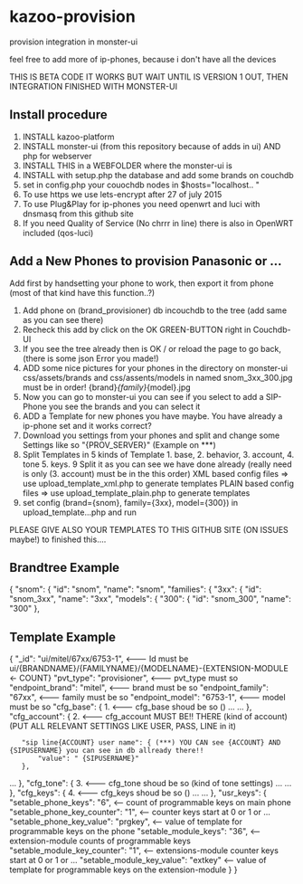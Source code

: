 # kazoo-provision
provision integration in monster-ui

feel free to add more of ip-phones, because i don't have all the devices

THIS IS BETA CODE IT WORKS BUT WAIT UNTIL IS VERSION 1 OUT, THEN INTEGRATION FINISHED WITH MONSTER-UI

Install procedure
-----------------
1. INSTALL kazoo-platform
2. INSTALL monster-ui (from this repository because of adds in ui) AND php for webserver
4. INSTALL THIS in a WEBFOLDER where the monster-ui is
5. INSTALL with setup.php the database and add some brands on couchdb
6. set in config.php your couochdb nodes in $hosts="localhost.. "
7. To use https we use lets-encrypt after 27 of july 2015
8. To use Plug&Play for ip-phones you need openwrt and luci with dnsmasq from this github site
9. If you need Quality of Service (No chrrr in line) there is also in OpenWRT included (qos-luci) 

Add a New Phones to provision Panasonic or ...
----------------------------------------------
Add first by handsetting your phone to work, then export it from phone (most of that kind have this function..?)

1. Add phone on (brand_provisioner) db incouchdb to the tree (add same as you can see there)
2. Recheck this add by click on the OK GREEN-BUTTON right in Couchdb-UI
3. If you see the tree already then is OK / or reload the page to go back, (there is some json Error you made!)
4. ADD some nice pictures for your phones in the directory on monster-ui css/assets/brands and css/assents/models in named snom_3xx_300.jpg must be in order! {brand}_{family}_{model}.jpg
5. Now you can go to monster-ui you can see if you select to add a SIP-Phone you see the brands and you can select it
6. ADD a Template for new phones you have maybe. You have already a ip-phone set and it works correct?
7. Download you settings from your phones and split and change some Settings like so "{PROV_SERVER}" (Example on ***)
8. Split Templates in 5 kinds of Template 1. base, 2. behavior, 3. account, 4. tone  5. keys.
9  Split it as you can see we have done already (really need is only (3. account) must be in the this order)
XML based config files    => use upload_template_xml.php to generate templates
PLAIN based config files  => use upload_template_plain.php to generate templates 
10. set config (brand={snom}, family={3xx}, model={300}) in upload_template...php and run

PLEASE GIVE ALSO YOUR TEMPLATES TO THIS GITHUB SITE (ON ISSUES maybe!) to finished this....

Brandtree Example
-----------------
{
   "snom": {
       "id": "snom",
       "name": "snom",
       "families": {
           "3xx": {
               "id": "snom_3xx",
               "name": "3xx",
               "models": {
                   "300": {
                       "id": "snom_300",
                       "name": "300"
                   },

Template Example
----------------
{
   "_id": "ui/mitel/67xx/6753-1",   <--- Id must be ui/{BRANDNAME}/{FAMILYNAME}/{MODELNAME}-{EXTENSION-MODULE <- COUNT}
   "pvt_type": "provisioner",       <--- pvt_type must so
   "endpoint_brand": "mitel",       <--- brand must be so
   "endpoint_family": "67xx",       <--- family must be so
   "endpoint_model": "6753-1",      <--- model must be so
   "cfg_base": {                1.  <--- cfg_base shoud be so ()
...
...
  },
   "cfg_account": {             2.  <--- cfg_account MUST BE!! THERE (kind of account) (PUT ALL RELEVANT SETTINGS LIKE USER, PASS, LINE in it)

       "sip line{ACCOUNT} user name": { (***) YOU CAN see {ACCOUNT} AND {SIPUSERNAME} you can see in db allready there!!
           "value": " {SIPUSERNAME}"
       },
...
  },
   "cfg_tone": {                3.  <--- cfg_tone shoud be so (kind of tone settings)
...
...
  },
   "cfg_keys": {                4.  <--- cfg_keys shoud be so ()
...
...
  },
  "usr_keys": {
       "setable_phone_keys": "6",           <-- count of programmable keys on main phone
       "setable_phone_key_counter": "1",    <-- counter keys start at 0 or 1 or ...
       "setable_phone_key_value": "prgkey", <-- value of template for programmable keys on the phone
       "setable_module_keys": "36",         <-- extension-module counts of programmable keys
       "setable_module_key_counter": "1",   <-- extensions-module counter keys start at 0 or 1 or ...
       "setable_module_key_value": "extkey" <-- value of template for programmable keys on the extension-module
  }
}
